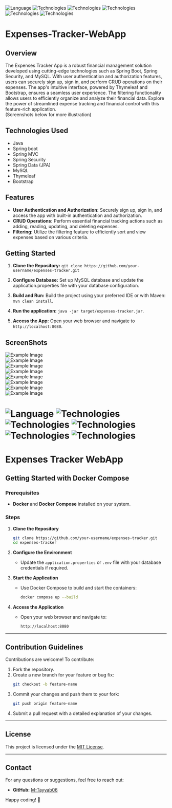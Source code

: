 ![Language](https://img.shields.io/badge/language-Java%20-blue.svg)
![Technologies](https://img.shields.io/badge/technologies-Spring_boot%20-green.svg)
![Technologies](https://img.shields.io/badge/technologies-Spring_MVC%20-green.svg)
![Technologies](https://img.shields.io/badge/technologies-Spring_Security%20-green.svg)
![Technologies](https://img.shields.io/badge/technologies-Spring_Data_jpa%20-green.svg)
![Technologies](https://img.shields.io/badge/technologies-Thymeleaf_&_Bootstrap%20-purple.svg)

# Expenses-Tracker-WebApp
## Overview
The Expenses Tracker App is a robust financial management solution developed using cutting-edge technologies such as Spring Boot, Spring Security, and MySQL. With user authentication and authorization features, users can securely sign up, sign in, and perform CRUD operations on their expenses. The app's intuitive interface, powered by Thymeleaf and Bootstrap, ensures a seamless user experience. The filtering functionality allows users to efficiently organize and analyze their financial data. Explore the power of streamlined expense tracking and financial control with this feature-rich application.<br> (Screenshots below for more illustration)

## Technologies Used
- Java
- Spring boot
- Spring MVC
- Spring Security
- Spring Data (JPA)
- MySQL
- Thymeleaf
- Bootstrap

## Features
- **User Authentication and Authorization:** Securely sign up, sign in, and access the app with built-in authentication and authorization.
- **CRUD Operations:** Perform essential financial tracking actions such as adding, reading, updating, and deleting expenses.
- **Filtering:** Utilize the filtering feature to efficiently sort and view expenses based on various criteria.

## Getting Started
1. **Clone the Repository:**
`git clone https://github.com/your-username/expenses-tracker.git`

2. **Configure Database:**
Set up MySQL database and update the application.properties file with your database configuration.

3. **Build and Run:**
Build the project using your preferred IDE or with Maven:
`mvn clean install`.

4. **Run the application:**
`java -jar target/expenses-tracker.jar`.

5. **Access the App:**
Open your web browser and navigate to `http://localhost:8080`.

## ScreenShots
![Example Image](screenshots/1.png) <br>
![Example Image](screenshots/2-2.png) <br>
![Example Image](screenshots/3-3.png) <br>
![Example Image](screenshots/4-4.png) <br>
![Example Image](screenshots/5-5.png) <br>
![Example Image](screenshots/6-6.png) <br>
![Example Image](screenshots/7.png) <br>
![Example Image](screenshots/8.png) <br>

# ![Language](https://img.shields.io/badge/language-Java-blue.svg) ![Technologies](https://img.shields.io/badge/technologies-Spring_Boot-green.svg) ![Technologies](https://img.shields.io/badge/technologies-Spring_MVC-green.svg) ![Technologies](https://img.shields.io/badge/technologies-Spring_Security-green.svg) ![Technologies](https://img.shields.io/badge/technologies-Spring_Data_JPA-green.svg) ![Technologies](https://img.shields.io/badge/technologies-Thymeleaf_%26_Bootstrap-purple.svg)

# Expenses Tracker WebApp

## Getting Started with Docker Compose

### Prerequisites
- **Docker** and **Docker Compose** installed on your system.

### Steps
1. **Clone the Repository**
   ```bash
   git clone https://github.com/your-username/expenses-tracker.git
   cd expenses-tracker
   ```

2. **Configure the Environment**
   - Update the `application.properties` or `.env` file with your database credentials if required.

3. **Start the Application**
   - Use Docker Compose to build and start the containers:
     ```bash
     docker compose up --build
     ```

4. **Access the Application**
   - Open your web browser and navigate to:
     ```
     http://localhost:8080
     ```

---
## Contribution Guidelines
Contributions are welcome! To contribute:
1. Fork the repository.
2. Create a new branch for your feature or bug fix:
   ```bash
   git checkout -b feature-name
   ```
3. Commit your changes and push them to your fork:
   ```bash
   git push origin feature-name
   ```
4. Submit a pull request with a detailed explanation of your changes.

---

## License
This project is licensed under the [MIT License](LICENSE).

---

## Contact
For any questions or suggestions, feel free to reach out:
- **GitHub:** [M-Tayyab06](https://github.com/M-Tayyab06)


Happy coding! 🚀


